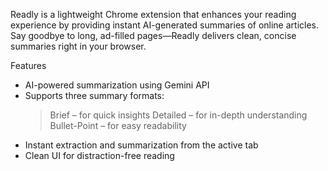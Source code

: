 Readly is a lightweight Chrome extension that enhances your reading experience by providing instant AI-generated summaries of online articles. Say goodbye to long, ad-filled pages—Readly delivers clean, concise summaries right in your browser.

Features
- AI-powered summarization using Gemini API
- Supports three summary formats:
    > Brief – for quick insights
    > Detailed – for in-depth understanding
    > Bullet-Point – for easy readability
- Instant extraction and summarization from the active tab
- Clean UI for distraction-free reading
